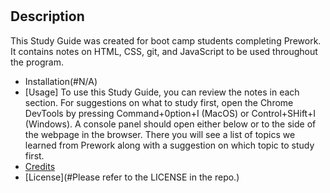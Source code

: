 # <Prework Study Guide Webpage>
## Description
This Study Guide was created for boot camp students completing Prework. It contains notes on HTML, CSS, git, and JavaScript to be used throughout the program.
- Installation(#N/A)
- [Usage] To use this Study Guide, you can review the notes in each section. For suggestions on what to study first, open the Chrome DevTools by pressing Command+0ption+I (MacOS) or Control+SHift+I (Windows). A console panel should open either below or to the side of the webpage in the browser. There you will see a list of topics we learned from Prework along with a suggestion on which topic to study first.
- [Credits](#N/A)
- [License](#Please refer to the LICENSE in the repo.)
